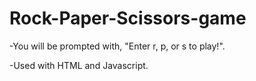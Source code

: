 # Rock-Paper-Scissors-game

-You will be prompted with, "Enter r, p, or s to play!". 

-Used with HTML and Javascript.